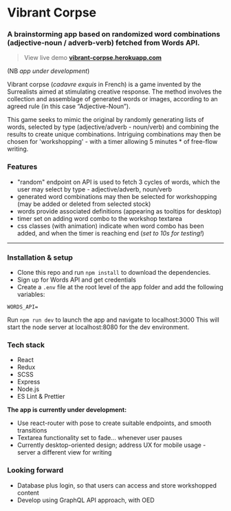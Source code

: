 # Vibrant Corpse

### A brainstorming app based on randomized word combinations (adjective-noun / adverb-verb) fetched from Words API.

> View live demo **[vibrant-corpse.herokuapp.com](https://vibrant-corpse.herokuapp.com/)**

(NB _app under development_)

Vibrant corpse (_cadavre exquis_ in French) is a game invented by the Surrealists aimed at stimulating creative response. The method involves the collection and assemblage of generated words or images, according to an agreed rule (in this case “Adjective-Noun”).

This game seeks to mimic the original by randomly generating lists of words, selected by type (adjective/adverb - noun/verb) and combining the results to create unique combinations. Intriguing combinations may then be chosen for 'workshopping' - with a timer allowing 5 minutes \* of free-flow writing.

### Features

- "random" endpoint on API is used to fetch 3 cycles of words, which the user may select by type - adjective/adverb, noun/verb
- generated word combinations may then be selected for workshopping (may be added or deleted from selected stock)
- words provide associated definitions (appearing as tooltips for desktop)
- timer set on adding word combo to the workshop textarea
- css classes (with animation) indicate when word combo has been added, and when the timer is reaching end (_set to 10s for testing!_)

---

### Installation & setup

- Clone this repo and run `npm install` to download the dependencies.
- Sign up for Words API and get credentials
- Create a `.env` file at the root level of the app folder and add the following variables:

```
WORDS_API=

```

Run `npm run dev` to launch the app and navigate to localhost:3000
This will start the node server at localhost:8080 for the dev environment.

### Tech stack

- React
- Redux
- SCSS
- Express
- Node.js
- ES Lint &amp; Prettier

**The app is currently under development:**

- Use react-router with pose to create suitable endpoints, and smooth transitions
- Textarea functionality set to fade… whenever user pauses
- Currently desktop-oriented design; address UX for mobile usage - server a different view for writing

### Looking forward

- Database plus login, so that users can access and store workshopped content
- Develop using GraphQL API approach, with OED
